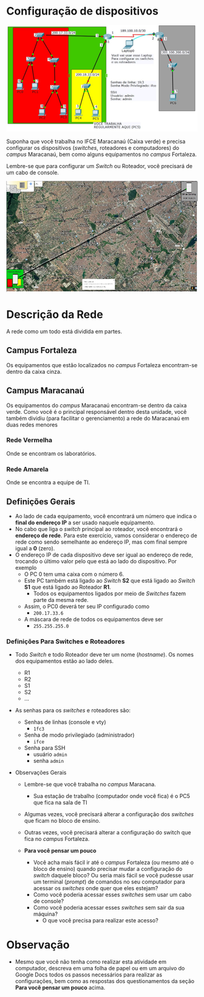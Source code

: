 # Configuração de dispositivos

![](./topologia_logica.jpg)

Suponha que você trabalha no IFCE Maracanaú (Caixa verde) e precisa configurar os dispositivos (_switches_, roteadores e computadores) do _campus_ Maracanaú, bem como alguns equipamentos no _campus_ Fortaleza.

Lembre-se que para configurar um _Switch_ ou Roteador, você precisará de um cabo de console.

![](./topologia_fisica.jpg)

# Descrição da Rede

A rede como um todo está dividida em partes.

## Campus Fortaleza
Os equipamentos que estão localizados no _campus_ Fortaleza encontram-se dentro da caixa cinza.

## Campus Maracanaú
Os equipamentos do _campus_ Maracanaú encontram-se dentro da caixa verde. Como você é o principal responsável dentro desta unidade, você também dividiu (para facilitar o gerenciamento) a rede do Maracanaú em duas redes menores

### Rede Vermelha
Onde se encontram os laboratórios.

### Rede Amarela
Onde se encontra a equipe de TI.


## Definições Gerais
- Ao lado de cada equipamento, você encontrará um número que indica o **final do endereço IP** a ser usado naquele equipamento.
- No cabo que liga o _switch_ principal ao roteador, você encontrará o **endereço de rede**. Para este exercício, vamos considerar o endereço de rede como sendo semelhante ao endereço IP, mas com final sempre igual a **0** (zero).
- O endereço IP de cada dispositivo deve ser igual ao endereço de rede, trocando o último valor pelo que está ao lado do dispositivo. Por exemplo
  - O PC 0 tem uma caixa com o número 6.
  - Este PC também está ligado ao _Switch_ **S2** que está ligado ao _Switch_ **S1** que está ligado ao Roteador **R1**.
    - Todos os equipamentos ligados por meio de _Switches_ fazem parte da mesma rede.
  - Assim, o PC0 deverá ter seu IP configurado como
    - `200.17.33.6`
  - A máscara de rede de todos os equipamentos deve ser
    - `255.255.255.0`

### Definições Para Switches e Roteadores
- Todo _Switch_ e todo Roteador deve ter um nome (_hostname_). Os nomes dos equipamentos estão ao lado deles.
  - R1
  - R2
  - S1
  - S2
  - ...
- As senhas para os _switches_ e roteadores são:
  - Senhas de linhas (console e vty)
    - `1fc3`
  - Senha de modo privilegiado (administrador)
    - `ifce`
  - Senha para SSH
    - usuário `admin`
    - senha `admin`

- Observações Gerais
  - Lembre-se que você trabalha no _campus_ Maracana.
    - Sua estação de trabalho (computador onde você fica) é o PC5 que fica na sala de TI
  - Algumas vezes, você precisará alterar a configuração dos _switches_ que ficam no bloco de ensino.
  - Outras vezes, você precisará alterar a configuração do switch que fica no _campus_ Fortaleza.

  - **Para você pensar um pouco**
    - Você acha mais fácil ir até o _campus_ Fortaleza (ou mesmo até o bloco de ensino) quando precisar mudar a configuração do _switch_ daquele bloco? Ou seria mais fácil se você pudesse usar um terminal (_prompt_) de comandos no seu computador para acessar os _switches_ onde quer que eles estejam?
    - Como você poderia acessar esses _switches_ sem usar um cabo de console?
    - Como você poderia acessar esses _switches_ sem sair da sua máquina?
      - O que você precisa para realizar este acesso?

# Observação
- Mesmo que você não tenha como realizar esta atividade em computador, descreva em uma folha de papel ou em um arquivo do Google Docs todos os passos necessários para realizar as configurações, bem como as respostas dos questionamentos da seção **Para você pensar um pouco** acima.